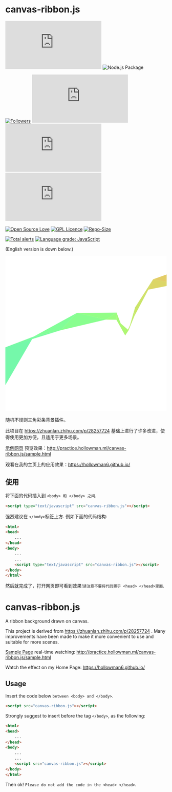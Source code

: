 # canvas-ribbon.js

[![last-commit](https://img.shields.io/github/last-commit/HollowMan6/canvas-ribbon.js)](../../graphs/commit-activity)
![Node.js Package](https://github.com/HollowMan6/canvas-ribbon.js/workflows/Node.js%20Package/badge.svg)

[![Followers](https://img.shields.io/github/followers/HollowMan6?style=social)](https://github.com/HollowMan6?tab=followers)
[![watchers](https://img.shields.io/github/watchers/HollowMan6/canvas-ribbon.js?style=social)](../../watchers)
[![stars](https://img.shields.io/github/stars/HollowMan6/canvas-ribbon.js?style=social)](../../stargazers)
[![forks](https://img.shields.io/github/forks/HollowMan6/canvas-ribbon.js?style=social)](../../network/members)

[![Open Source Love](https://img.shields.io/badge/-%E2%9D%A4%20Open%20Source-Green?style=flat-square&logo=Github&logoColor=white&link=https://hollowman6.github.io/fund.html)](https://hollowman6.github.io/fund.html)
[![GPL Licence](https://img.shields.io/badge/license-GPL-blue)](https://opensource.org/licenses/GPL-3.0/)
[![Repo-Size](https://img.shields.io/github/repo-size/HollowMan6/canvas-ribbon.js.svg)](../../archive/master.zip)

[![Total alerts](https://img.shields.io/lgtm/alerts/g/HollowMan6/canvas-ribbon.js.svg?logo=lgtm&logoWidth=18)](https://lgtm.com/projects/g/HollowMan6/canvas-ribbon.js/alerts/)
[![Language grade: JavaScript](https://img.shields.io/lgtm/grade/javascript/g/HollowMan6/canvas-ribbon.js.svg?logo=lgtm&logoWidth=18)](https://lgtm.com/projects/g/HollowMan6/canvas-ribbon.js/context:javascript)

(English version is down below.)

![sample](/sample.png)

随机不规则三角彩条背景插件。

此项目在 https://zhuanlan.zhihu.com/p/28257724 基础上进行了许多改进，使得使用更加方便，且适用于更多场景。

[示例网页](sample.html) 预览效果：http://practice.hollowman.ml/canvas-ribbon.js/sample.html

观看在我的主页上的应用效果：https://hollowman6.github.io/ 

## 使用

将下面的代码插入到 `<body> 和 </body> 之间`.

```html
<script type="text/javascript" src="canvas-ribbon.js"></script>
```

强烈建议在 `</body>`标签上方. 例如下面的代码结构:

```html
<html>
<head>
	...
</head>
<body>
	...
	...
	<script type="text/javascript" src="canvas-ribbon.js"></script>
</body>
</html>
```

然后就完成了，打开网页即可看到效果!`请注意不要将代码置于 <head> </head>里面`.

# canvas-ribbon.js

A ribbon background drawn on canvas.

This project is derived from https://zhuanlan.zhihu.com/p/28257724 . Many improvements have been made to make it more convenient to use and suitable for more scenes.

[Sample Page](sample.html) real-time watching: http://practice.hollowman.ml/canvas-ribbon.js/sample.html

Watch the effect on my Home Page: https://hollowman6.github.io/ 

## Usage

Insert the code below `between <body> and </body>`.

```html
<script src="canvas-ribbon.js"></script>
```

Strongly suggest to insert before the tag `</body>`, as the following:

```html
<html>
<head>
	...
</head>
<body>
	...
	...
	<script src="canvas-ribbon.js"></script>
</body>
</html>
```

Then ok! `Please do not add the code in the <head> </head>`.
